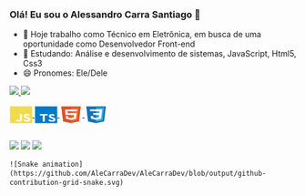 ### Olá! Eu sou o Alessandro Carra Santiago 👋

- 🔭 Hoje trabalho como Técnico em Eletrônica, em busca de uma oportunidade como Desenvolvedor Front-end
- 🌱 Estudando: Análise e desenvolvimento de sistemas, JavaScript, Html5, Css3
- 😄 Pronomes: Ele/Dele
 <div>
  <a href="https://github.com/AleCarraDev">
  <img height="180em" src="https://github-readme-stats.vercel.app/api?username=AleCarraDev&show_icons=true&theme=github_dark&include_all_commits=true&count_private=true"/>
  <img height="180em" src="https://github-readme-stats.vercel.app/api/top-langs/?username=AleCarraDev&layout=compact&langs_count=7&theme=github_dark"/>
</div>
 <div style="display: inline_block"><br>
  <img align="center" alt="Rafa-Js" height="30" width="40" src="https://raw.githubusercontent.com/devicons/devicon/master/icons/javascript/javascript-plain.svg">
  <img align="center" alt="Rafa-Ts" height="30" width="40" src="https://raw.githubusercontent.com/devicons/devicon/master/icons/typescript/typescript-plain.svg">
  <img align="center" alt="Rafa-HTML" height="30" width="40" src="https://raw.githubusercontent.com/devicons/devicon/master/icons/html5/html5-original.svg">
  <img align="center" alt="Rafa-CSS" height="30" width="40" src="https://raw.githubusercontent.com/devicons/devicon/master/icons/css3/css3-original.svg">
</div>
  
  ##
  <div>
  <a href="https://instagram.com/carrasan1992?utm_medium=copy_link" target="_blank"><img src="https://img.shields.io/badge/-Instagram-%23E4405F?style=for-the-badge&logo=instagram&logoColor=white" target="_blank"></a> 
  <a href = "mailto:22fimdetarde@gmail.com"><img src="https://img.shields.io/badge/Gmail-D14836?style=for-the-badge&logo=gmail&logoColor=white" target="_blank"></a>
  <a href="https://www.linkedin.com/in/alessandro-carra-1495a958/" target="_blank"><img src="https://img.shields.io/badge/-LinkedIn-%230077B5?style=for-the-badge&logo=linkedin&logoColor=white" target="_blank"></a> 
  
    ![Snake animation](https://github.com/AleCarraDev/AleCarraDev/blob/output/github-contribution-grid-snake.svg)
 
 
  </div>
 
